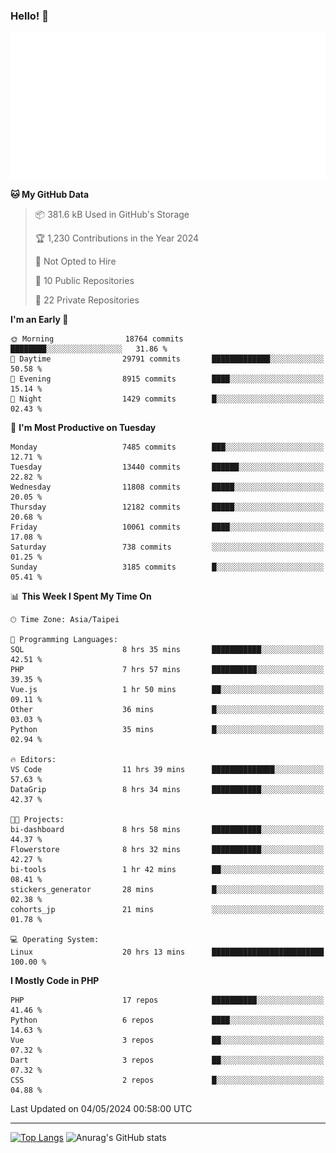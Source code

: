### Hello! 👋

![Metrics](/metrics.classic.svg)

<!--START_SECTION:waka-->
**🐱 My GitHub Data** 

> 📦 381.6 kB Used in GitHub's Storage 
 > 
> 🏆 1,230 Contributions in the Year 2024
 > 
> 🚫 Not Opted to Hire
 > 
> 📜 10 Public Repositories 
 > 
> 🔑 22 Private Repositories 
 > 
**I'm an Early 🐤** 

```text
🌞 Morning                18764 commits       ████████░░░░░░░░░░░░░░░░░   31.86 % 
🌆 Daytime                29791 commits       █████████████░░░░░░░░░░░░   50.58 % 
🌃 Evening                8915 commits        ████░░░░░░░░░░░░░░░░░░░░░   15.14 % 
🌙 Night                  1429 commits        █░░░░░░░░░░░░░░░░░░░░░░░░   02.43 % 
```
📅 **I'm Most Productive on Tuesday** 

```text
Monday                   7485 commits        ███░░░░░░░░░░░░░░░░░░░░░░   12.71 % 
Tuesday                  13440 commits       ██████░░░░░░░░░░░░░░░░░░░   22.82 % 
Wednesday                11808 commits       █████░░░░░░░░░░░░░░░░░░░░   20.05 % 
Thursday                 12182 commits       █████░░░░░░░░░░░░░░░░░░░░   20.68 % 
Friday                   10061 commits       ████░░░░░░░░░░░░░░░░░░░░░   17.08 % 
Saturday                 738 commits         ░░░░░░░░░░░░░░░░░░░░░░░░░   01.25 % 
Sunday                   3185 commits        █░░░░░░░░░░░░░░░░░░░░░░░░   05.41 % 
```


📊 **This Week I Spent My Time On** 

```text
🕑︎ Time Zone: Asia/Taipei

💬 Programming Languages: 
SQL                      8 hrs 35 mins       ███████████░░░░░░░░░░░░░░   42.51 % 
PHP                      7 hrs 57 mins       ██████████░░░░░░░░░░░░░░░   39.35 % 
Vue.js                   1 hr 50 mins        ██░░░░░░░░░░░░░░░░░░░░░░░   09.11 % 
Other                    36 mins             █░░░░░░░░░░░░░░░░░░░░░░░░   03.03 % 
Python                   35 mins             █░░░░░░░░░░░░░░░░░░░░░░░░   02.94 % 

🔥 Editors: 
VS Code                  11 hrs 39 mins      ██████████████░░░░░░░░░░░   57.63 % 
DataGrip                 8 hrs 34 mins       ███████████░░░░░░░░░░░░░░   42.37 % 

🐱‍💻 Projects: 
bi-dashboard             8 hrs 58 mins       ███████████░░░░░░░░░░░░░░   44.37 % 
Flowerstore              8 hrs 32 mins       ███████████░░░░░░░░░░░░░░   42.27 % 
bi-tools                 1 hr 42 mins        ██░░░░░░░░░░░░░░░░░░░░░░░   08.41 % 
stickers_generator       28 mins             █░░░░░░░░░░░░░░░░░░░░░░░░   02.38 % 
cohorts_jp               21 mins             ░░░░░░░░░░░░░░░░░░░░░░░░░   01.78 % 

💻 Operating System: 
Linux                    20 hrs 13 mins      █████████████████████████   100.00 % 
```

**I Mostly Code in PHP** 

```text
PHP                      17 repos            ██████████░░░░░░░░░░░░░░░   41.46 % 
Python                   6 repos             ████░░░░░░░░░░░░░░░░░░░░░   14.63 % 
Vue                      3 repos             ██░░░░░░░░░░░░░░░░░░░░░░░   07.32 % 
Dart                     3 repos             ██░░░░░░░░░░░░░░░░░░░░░░░   07.32 % 
CSS                      2 repos             █░░░░░░░░░░░░░░░░░░░░░░░░   04.88 % 
```




 Last Updated on 04/05/2024 00:58:00 UTC
<!--END_SECTION:waka-->

<hr>

<span style="display:inline-block">[![Top Langs](https://github-readme-stats.vercel.app/api/top-langs/?username=maureendadap&layout=compact&theme=transparent)](https://github.com/anuraghazra/github-readme-stats)</span>
<span style="display:inline-block">![Anurag's GitHub stats](https://github-readme-stats.vercel.app/api?username=maureendadap&show_icons=true&theme=transparent&count_private=true)</span>

<!--
**MaureenDadap/maureendadap** is a ✨ _special_ ✨ repository because its `README.md` (this file) appears on your GitHub profile.

Here are some ideas to get you started:

- 🔭 I’m currently working on ...
- 🌱 I’m currently learning ...
- 👯 I’m looking to collaborate on ...
- 🤔 I’m looking for help with ...
- 💬 Ask me about ...
- 📫 How to reach me: ...
- 😄 Pronouns: ...
- ⚡ Fun fact: ...
-->
